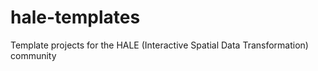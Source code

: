 hale-templates
==============

Template projects for the HALE (Interactive Spatial Data Transformation) community
